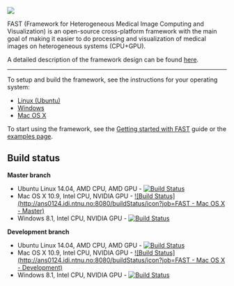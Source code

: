 ![](http://idi.ntnu.no/~smistad/fast_logo.png)

FAST (Framework for Heterogeneous Medical Image Computing and Visualization) is an open-source cross-platform framework with the main goal of making it easier to do processing and visualization of medical images on heterogeneous systems (CPU+GPU).

A detailed description of the framework design can be found [here](https://github.com/smistad/FAST/wiki/Framework-Design).

***

To setup and build the framework, see the instructions for your operating system:
* [Linux (Ubuntu)](https://github.com/smistad/FAST/wiki/Linux-instructions)
* [Windows](https://github.com/smistad/FAST/wiki/Windows-instructions)
* [Mac OS X](https://github.com/smistad/FAST/wiki/Mac-OS-X-instructions)

To start using the framework, see the [Getting started with FAST](https://github.com/smistad/FAST/wiki/Getting-started-with-FAST) guide or the [examples page](https://github.com/smistad/FAST/wiki/Examples).

Build status
---------------------
**Master branch**
* Ubuntu Linux 14.04, AMD CPU, AMD GPU - [![Build Status](http://ans0124.idi.ntnu.no:8080/job/FAST%20-%20Ubuntu%20AMD%20-%20Master%20-%20NO%20Visual/badge/icon)](http://ans0124.idi.ntnu.no:8080/job/FAST%20-%20Ubuntu%20AMD%20-%20Master%20-%20NO%20Visual/)
* Mac OS X 10.9, Intel CPU, NVIDIA GPU - [![Build Status](http://ans0124.idi.ntnu.no:8080/buildStatus/icon?job=FAST - Mac OS X - Master)](http://ans0124.idi.ntnu.no:8080/job/FAST%20-%20Mac%20OS%20X%20-%20Master/)
* Windows 8.1, Intel CPU, NVIDIA GPU - [![Build Status](http://ans0124.idi.ntnu.no:8080/job/FAST%20-%20Windows%20NVIDIA%20-%20Master/badge/icon)](http://ans0124.idi.ntnu.no:8080/job/FAST%20-%20Windows%20NVIDIA%20-%20Master/)

**Development branch**
* Ubuntu Linux 14.04, AMD CPU, AMD GPU - [![Build Status](http://ans0124.idi.ntnu.no:8080/job/FAST%20-%20Ubuntu%20AMD%20-%20Development%20-%20NO%20Visual/badge/icon)](http://ans0124.idi.ntnu.no:8080/job/FAST%20-%20Ubuntu%20AMD%20-%20Development%20-%20NO%20Visual/)
* Mac OS X 10.9, Intel CPU, NVIDIA GPU - [![Build Status](http://ans0124.idi.ntnu.no:8080/buildStatus/icon?job=FAST - Mac OS X - Development)](http://ans0124.idi.ntnu.no:8080/job/FAST%20-%20Mac%20OS%20X%20-%20Development/)
* Windows 8.1, Intel CPU, NVIDIA GPU - [![Build Status](http://ans0124.idi.ntnu.no:8080/job/FAST%20-%20Windows%20NVIDIA%20-%20Development/badge/icon)](http://ans0124.idi.ntnu.no:8080/job/FAST%20-%20Windows%20NVIDIA%20-%20Development/)
